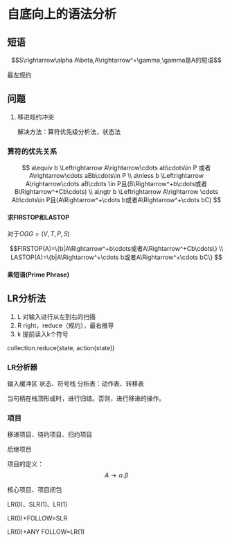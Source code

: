# 自底向上的语法分析

## 短语

$$S\rightarrow\alpha A\beta,A\rightarrow^+\gamma,\gamma是A的短语$$

最左规约

## 问题

1. 移进规约冲突
   
    解决方法：算符优先级分析法，状态法

### 算符的优先关系

$$
a\equiv b \Leftrightarrow A\rightarrow\cdots ab\cdots\in P 或者 A\rightarrow\cdots aBb\cdots\in P \\
a\nless b \Leftrightarrow A\rightarrow\cdots aB\cdots \in P且(B\Rightarrow^+b\cdots或者 B\Rightarrow^+Cb\cdots) \\
a\ngtr b \Leftrightarrow A\rightarrow \cdots Ab\cdots\in P且(A\Rightarrow^+\cdots b或者A\Rightarrow^+\cdots bC)
$$
    
#### 求FIRSTOP和LASTOP

对于$OG G=(V,T,P,S)$

$$FIRSTOP(A)=\{b|A\Rightarrow^+b\cdots或者A\Rightarrow^+Cb\cdots\} \\
LASTOP(A)=\{b|A\Rightarrow^+\cdots b或者A\Rightarrow^+\cdots bC\}
$$

#### 素短语(Prime Phrase)

## LR分析法

1. L 对输入进行从左到右的扫描
2. R right，reduce（规约），最右推导
3. k 提前读入k个符号

collection.reduce(state, action(state))

### LR分析器

输入缓冲区
状态、符号栈
分析表：动作表、转移表

当句柄在栈顶形成时，进行归结。否则，进行移进的操作。

### 项目

移进项目、待约项目、归约项目

后继项目

项目的定义：
$$
A\rightarrow\alpha . \beta
$$


核心项目、项目闭包

LR(0)、SLR(1)、LR(1)

LR(0)+FOLLOW=SLR

LR(0)+ANY FOLLOW=LR(1)